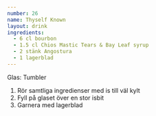 ```yaml
---
number: 26
name: Thyself Known
layout: drink
ingredients: 
  - 6 cl bourbon
  - 1.5 cl Chios Mastic Tears & Bay Leaf syrup 
  - 2 stänk Angostura
  - 1 lagerblad
---
```


Glas: Tumbler

1) Rör samtliga ingredienser med is till väl kylt  
2) Fyll på glaset över en stor isbit  
3) Garnera med lagerblad